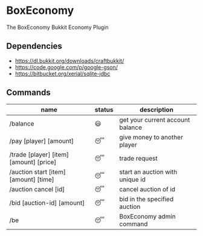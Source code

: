 BoxEconomy
==========

The BoxEconomy Bukkit Economy Plugin

## Dependencies

* https://dl.bukkit.org/downloads/craftbukkit/
* https://code.google.com/p/google-gson/
* https://bitbucket.org/xerial/sqlite-jdbc
 
## Commands

|  name                                     |   status  |     description                             |
|-------------------------------------------|-----------|---------------------------------------------|
|/balance                                   |😃          |get your current account balance             |
|/pay [player] [amount]                     |😴          |give money to another player                 |
|/trade [player] [item] [amount] [price]    |😴          |trade request                                |
|/auction start [item] [amount] [time]      |😴          |start an auction with unique id              |
|/auction cancel [id]                       |😴          |cancel auction of id                         |
|/bid [auction-id] [amount]                 |😴          |bid in the specified auction                 |
|/be                                        |😴          |BoxEconomy admin command                     |
